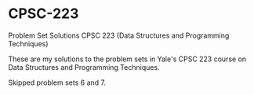 # CPSC-223
Problem Set Solutions CPSC 223 (Data Structures and Programming Techniques)

These are my solutions to the problem sets in Yale's CPSC 223 course on Data Structures and Programming Techniques.

Skipped problem sets 6 and 7.
